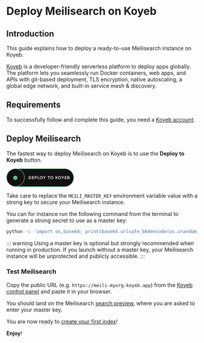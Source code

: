 # Deploy Meilisearch on Koyeb

## Introduction

This guide explains how to deploy a ready-to-use Meilisearch instance on Koyeb.

[Koyeb](https://www.koyeb.com) is a developer-friendly serverless platform to deploy apps globally. The platform lets you seamlessly run Docker containers, web apps, and APIs with git-based deployment, TLS encryption, native autoscaling, a global edge network, and built-in service mesh & discovery.

## Requirements

To successfully follow and complete this guide, you need a [Koyeb account](https://app.koyeb.com).

## Deploy Meilisearch

The fastest way to deploy Meilisearch on Koyeb is to use the **Deploy to Koyeb** button.

[<svg xmlns="http://www.w3.org/2000/svg" width="178" height="49" viewBox="0 0 178 49" fill="none"><rect x="0.5" y="0.5" width="177" height="47.5455" rx="23.7727" fill="#121212" stroke="#87FCC4"/><rect x="0.5" y="0.5" width="47" height="47" rx="23.5" fill="#121212" stroke="#87FCC4"/><path d="M61.99 20.3C63.046 20.3 63.9224 20.6703 64.619 21.411C65.323 22.1516 65.675 23.0646 65.675 24.15C65.675 25.228 65.323 26.141 64.619 26.889C63.9224 27.6296 63.046 28 61.99 28H58.965V20.3H61.99ZM61.99 26.79C62.716 26.79 63.3064 26.5406 63.761 26.042C64.223 25.5433 64.454 24.9126 64.454 24.15C64.454 23.38 64.223 22.7493 63.761 22.258C63.3064 21.7593 62.716 21.51 61.99 21.51H60.23V26.79H61.99Z" fill="white"/><path d="M69.1933 26.79H72.6033V28H67.9283V20.3H72.5483V21.51H69.1933V23.512H72.2733V24.711H69.1933V26.79Z" fill="white"/><path d="M77.6993 20.3C78.4253 20.3 79.0303 20.542 79.5143 21.026C80.0056 21.51 80.2513 22.1113 80.2513 22.83C80.2513 23.5413 80.0056 24.1426 79.5143 24.634C79.0303 25.118 78.4253 25.36 77.6993 25.36H76.1263V28H74.8613V20.3H77.6993ZM77.6993 24.172C78.0733 24.172 78.3813 24.0473 78.6233 23.798C78.8653 23.5413 78.9863 23.2186 78.9863 22.83C78.9863 22.4413 78.8653 22.1223 78.6233 21.873C78.3813 21.6163 78.0733 21.488 77.6993 21.488H76.1263V24.172H77.6993Z" fill="white"/><path d="M83.7146 26.79H86.8496V28H82.4496V20.3H83.7146V26.79Z" fill="white"/><path d="M94.8293 26.988C94.0593 27.758 93.117 28.143 92.0023 28.143C90.8877 28.143 89.9417 27.758 89.1643 26.988C88.3943 26.2106 88.0093 25.2646 88.0093 24.15C88.0093 23.0353 88.3943 22.093 89.1643 21.323C89.9417 20.5456 90.8877 20.157 92.0023 20.157C93.117 20.157 94.0593 20.5456 94.8293 21.323C95.6067 22.093 95.9953 23.0353 95.9953 24.15C95.9953 25.2646 95.6067 26.2106 94.8293 26.988ZM90.0553 26.13C90.5833 26.6506 91.2323 26.911 92.0023 26.911C92.7723 26.911 93.4177 26.6506 93.9383 26.13C94.4663 25.602 94.7303 24.942 94.7303 24.15C94.7303 23.358 94.4663 22.7016 93.9383 22.181C93.4177 21.653 92.7723 21.389 92.0023 21.389C91.2323 21.389 90.5833 21.653 90.0553 22.181C89.5347 22.7016 89.2743 23.358 89.2743 24.15C89.2743 24.942 89.5347 25.602 90.0553 26.13Z" fill="white"/><path d="M103.619 20.3L100.935 24.942V28H99.6704V24.942L96.9864 20.3H98.4274L100.308 23.71L102.178 20.3H103.619Z" fill="white"/><path d="M114.402 20.3V21.51H112.235V28H110.97V21.51H108.792V20.3H114.402Z" fill="white"/><path d="M122.432 26.988C121.662 27.758 120.72 28.143 119.605 28.143C118.491 28.143 117.545 27.758 116.767 26.988C115.997 26.2106 115.612 25.2646 115.612 24.15C115.612 23.0353 115.997 22.093 116.767 21.323C117.545 20.5456 118.491 20.157 119.605 20.157C120.72 20.157 121.662 20.5456 122.432 21.323C123.21 22.093 123.598 23.0353 123.598 24.15C123.598 25.2646 123.21 26.2106 122.432 26.988ZM117.658 26.13C118.186 26.6506 118.835 26.911 119.605 26.911C120.375 26.911 121.021 26.6506 121.541 26.13C122.069 25.602 122.333 24.942 122.333 24.15C122.333 23.358 122.069 22.7016 121.541 22.181C121.021 21.653 120.375 21.389 119.605 21.389C118.835 21.389 118.186 21.653 117.658 22.181C117.138 22.7016 116.877 23.358 116.877 24.15C116.877 24.942 117.138 25.602 117.658 26.13Z" fill="white"/><path d="M135.51 28H134.003L130.967 24.337V28H129.702V20.3H130.967V23.754L133.893 20.3H135.4L132.287 24.051L135.51 28Z" fill="white"/><path d="M143.21 26.988C142.44 27.758 141.498 28.143 140.383 28.143C139.268 28.143 138.322 27.758 137.545 26.988C136.775 26.2106 136.39 25.2646 136.39 24.15C136.39 23.0353 136.775 22.093 137.545 21.323C138.322 20.5456 139.268 20.157 140.383 20.157C141.498 20.157 142.44 20.5456 143.21 21.323C143.987 22.093 144.376 23.0353 144.376 24.15C144.376 25.2646 143.987 26.2106 143.21 26.988ZM138.436 26.13C138.964 26.6506 139.613 26.911 140.383 26.911C141.153 26.911 141.798 26.6506 142.319 26.13C142.847 25.602 143.111 24.942 143.111 24.15C143.111 23.358 142.847 22.7016 142.319 22.181C141.798 21.653 141.153 21.389 140.383 21.389C139.613 21.389 138.964 21.653 138.436 22.181C137.915 22.7016 137.655 23.358 137.655 24.15C137.655 24.942 137.915 25.602 138.436 26.13Z" fill="white"/><path d="M152 20.3L149.316 24.942V28H148.051V24.942L145.367 20.3H146.808L148.689 23.71L150.559 20.3H152Z" fill="white"/><path d="M155.193 26.79H158.603V28H153.928V20.3H158.548V21.51H155.193V23.512H158.273V24.711H155.193V26.79Z" fill="white"/><path d="M165.393 24.007C165.73 24.183 165.994 24.425 166.185 24.733C166.376 25.041 166.471 25.3966 166.471 25.8C166.471 26.4306 166.247 26.955 165.8 27.373C165.353 27.791 164.806 28 164.161 28H160.861V20.3H163.919C164.55 20.3 165.081 20.5053 165.514 20.916C165.954 21.3193 166.174 21.8253 166.174 22.434C166.174 23.1013 165.914 23.6256 165.393 24.007ZM163.919 21.488H162.126V23.512H163.919C164.198 23.512 164.432 23.4166 164.623 23.226C164.814 23.028 164.909 22.786 164.909 22.5C164.909 22.214 164.814 21.9756 164.623 21.785C164.432 21.587 164.198 21.488 163.919 21.488ZM164.161 26.812C164.454 26.812 164.7 26.7093 164.898 26.504C165.103 26.2913 165.206 26.0346 165.206 25.734C165.206 25.4333 165.103 25.1803 164.898 24.975C164.7 24.7623 164.454 24.656 164.161 24.656H162.126V26.812H164.161Z" fill="white"/><path d="M23.4965 21.6479L29 24.8168V22.1724L23.493 19L18 22.1759V24.8238L23.4965 21.6479Z" fill="#87FCC4"/><path d="M28.1197 28.0036L29 27.4859V25.8626L23.493 22.6866L18 25.8626V27.4929L18.8803 28.0036L23.493 25.3346L28.1197 28.0036Z" fill="#87FCC4"/><path d="M23.4965 29.088L24.8942 29.8944L27.1902 28.5738L23.493 26.4401L19.8099 28.5738L22.1055 29.8944L23.4965 29.088Z" fill="#87FCC4"/></svg>](https://app.koyeb.com/deploy?type=docker&image=getmeili/meilisearch&name=meilisearch-on-koyeb&ports=7700;http;/&env[MEILI_MASTER_KEY]=REPLACE_ME_WITH_A_STRONG_KEY)

Take care to replace the `MEILI_MASTER_KEY` environment variable value with a strong key to secure your Meilisearch instance.

You can for instance run the following command from the terminal to generate a strong secret to use as a master key:

```bash
python -c 'import os,base64; print(base64.urlsafe_b64encode(os.urandom(32)).decode())'
```

::: warning
Using a master key is optional but strongly recommended when running in production. If you launch without a master key, your Meilisearch instance will be unprotected and publicly accessible.
:::

### Test Meilisearch

Copy the public URL (e.g. `https://meili-myorg.koyeb.app`) from the [Koyeb control panel](https://app.koyeb.com) and paste it in your browser.

You should land on the Meilisearch [search preview](/learn/what_is_meilisearch/search_preview.md), where you are asked to enter your master key.

You are now ready to [create your first index](/learn/getting_started/quick_start.md)!

**Enjoy**!
